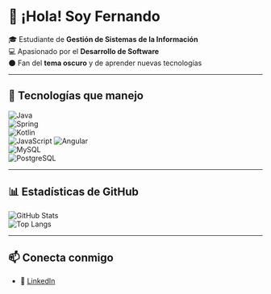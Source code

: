 # 👋 ¡Hola! Soy Fernando  

🎓 Estudiante de **Gestión de Sistemas de la Información**  
💻 Apasionado por el **Desarrollo de Software**  
🌑 Fan del **tema oscuro** y de aprender nuevas tecnologías  

---

## 🚀 Tecnologías que manejo

![Java](https://img.shields.io/badge/Java-%23ED8B00.svg?style=for-the-badge&logo=java&logoColor=white)  
![Spring](https://img.shields.io/badge/Spring-%236DB33F.svg?style=for-the-badge&logo=spring&logoColor=white)  
![Kotlin](https://img.shields.io/badge/Kotlin-%230095D5.svg?style=for-the-badge&logo=kotlin&logoColor=white)  
![JavaScript](https://img.shields.io/badge/JavaScript-%23F7DF1E.svg?style=for-the-badge&logo=javascript&logoColor=black)
![Angular](https://img.shields.io/badge/Angular-%23DD0031.svg?style=for-the-badge&logo=angular&logoColor=white)  
![MySQL](https://img.shields.io/badge/MySQL-%2300f.svg?style=for-the-badge&logo=mysql&logoColor=white)  
![PostgreSQL](https://img.shields.io/badge/PostgreSQL-%23336791.svg?style=for-the-badge&logo=postgresql&logoColor=white)  

---

## 📊 Estadísticas de GitHub

![GitHub Stats](https://github-readme-stats.vercel.app/api?username=FFULLDEV&show_icons=true&theme=tokyonight)  
![Top Langs](https://github-readme-stats.vercel.app/api/top-langs/?username=FFULLDEV&layout=compact&theme=tokyonight)  

---

## 📫 Conecta conmigo
- 💼 [LinkedIn](www.linkedin.com/in/fmab)


